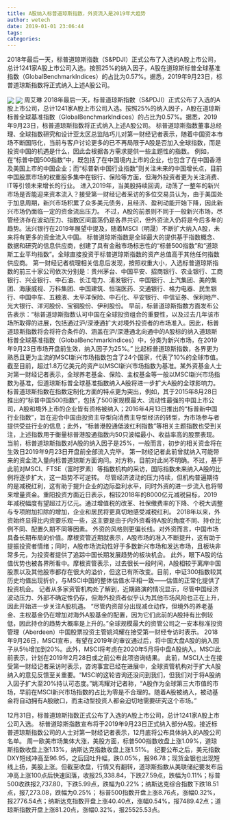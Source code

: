 ```yaml
---
title: A股纳入标普道琼斯指数，外资流入是2019年大趋势
author: wetech
date: 2019-01-01 23:06:44
tags: 
categories: 
---
```

2018年最后一天，标普道琼斯指数（S&PDJI）正式公布了入选的A股上市公司，总计1241家A股上市公司入选。按照25%的纳入因子，A股在道琼斯标普全球基准指数（GlobalBenchmarkIndices）的占比为0.57%。据悉，2019年9月23日，标普道琼斯指数将正式纳入上述A股公司。
<!-- more -->
<img align="center" border="0" src="https://imgcdn.yicai.com/uppics/images/2019/01/92aa088f6425b13b88b01c8115da4077.jpg" />
<img align="center" border="0" src="https://imgcdn.yicai.com/uppics/images/2019/01/888efe275df550c9a87cd731a5141aa5.jpg" />
周艾琳
2018年最后一天，标普道琼斯指数（S&PDJI）正式公布了入选的A股上市公司，总计1241家A股上市公司入选。按照25%的纳入因子，A股在道琼斯标普全球基准指数（GlobalBenchmarkIndices）的占比为0.57%。据悉，2019年9月23日，标普道琼斯指数将正式纳入上述A股公司。
标普道琼斯指数董事总经理、全球指数研究和设计亚太区总监陆巧儿对第一财经记者表示，随着中国资本市场不断国际化，当前与客户讨论更多的已不再局限于A股是否加入全球指数，而是投资中国的机遇是什么，因此会根据各方需求提供一些主题性的指数。
例如，在“标普中国500指数”中，既包括了在中国境内上市的企业，也包含了在中国香港及美国上市的中国企业；而“标普新中国行业指数”则关注未来的中国增长点，目前中国股票市场的权重股多集中在银行、保险等方面，但海外投资者更为关注消费、IT等引领未来增长的行业。
进入2019年，当美股持续回调，动荡了一整年的新兴市场是否能迎来资本流入？接受第一财经记者采访的多位交易员认为，由于美国处于加息周期，新兴市场积累了众多美元债务，且经济、盈利动能开始下降，因此新兴市场仍面临一定的资金流出压力。
不过，A股的前景则不同于一般新兴市场，尽管经济存在波动压力、指数区间震荡仍是各界共识，但外资流入仍将是今后多年的趋势。法兴银行在2019年展望中提及，随着MSCI（明晟）不断扩大纳入A股，未来将有更多的资金流入中国。
标普道琼斯指数是全球最大的提供基于指数概念、数据和研究的信息供应商，创建了具有金融市场标志性的“标普500指数”和“道琼斯工业平均指数”。全球直接投资于标普道琼斯指数的资产总值高于其他任何指数供应商。
第一财经记者梳理相关信息后发现，按照权重大小，入选标普道琼斯指数的前三十家公司依次分别是：贵州茅台、中国平安、招商银行、农业银行、工商银行、兴业银行、中石油、长江电力、浦发银行、中国银行、上汽集团、美的集团、海康威视、万科集团、中国建筑、恒瑞医药、交通银行、格力电器、民生银行、中国中车、五粮液、太平洋保险、中石化、平安银行、中信证券、保利地产、光大银行、洋河股份、宝钢股份、伊利股份。
早前，标普道琼斯指数方面发布公告表示：“标普道琼斯指数认可中国在全球投资组合的重要性，以及过去几年该市场所取得的进展，包括通过沪/深港通扩大对境外投资者的市场准入。因此，标普道琼斯指数将会将符合条件的、涵盖在沪/深港通北向通中的A股标的纳入道琼斯标普全球基准指数（GlobalBenchmarkIndices）中，分类为新兴市场，在2019年9月23日市场开盘前生效，纳入因子为25%。”
比起标普道琼斯指数，各界更为熟悉且更为主流的MSCI新兴市场指数包含了24个国家，代表了10%的全球市值。截至目前，超过1.8万亿美元的资产以MSCI新兴市场指数为基准。某外资基金人士对第一财经记者表示，全球养老基金、保险、主权基金等一般以MSCI新兴市场指数为基准，但道琼斯标普全球基准指数纳入A股将进一步扩大A股的全球影响力。
标普道琼斯指数在指数定制化方面的特点更为突出，例如，其于2015年8月28日推出的“标普中国500指数”，包括了500家规模最大、流动性最强的中国上市公司，A股和境外上市的企业皆有资格被纳入；2016年4月13日推出的“标普新中国行业指数”，旨在迎合中国由投资主导型向消费主导型经济的转型，为市场参与者提供受益行业的信息；此外，“标普港股通低波红利指数”等相关主题指数也受到关注，上述指数用于衡量标普港股通指数内50只波幅最小、收益率高的股票表现。
当前，标普道琼斯指数对A股的纳入因子是25%，一般而言，初步的相关资金将在生效日2019年9月23日开盘前全部流入完毕。
第一财经记者此前曾就纳入可能带来的资金流入量向标普道琼斯方面询问。对方称，目前对此尚不明确。不过，基于此前对MSCI、FTSE（富时罗素）等指数机构的采访，国际指数未来纳入A股的比例将逐步扩大，这一趋势不可逆转。
尽管经济波动的压力持续，但机构普遍期待的是减税红利，这有助于提升企业的边际盈利水平，同时外资的进一步流入也将带来增量资金。重阳投资方面近日表示，相较2018年的8000亿元减税目标，2019年减税幅度有望超过万亿元。通过增值税的改革、社保缴费率的下降、个税大调整与专项附加扣除的增加，企业和居民将更真切地感受减税红利。
2018年以来，外资始终显得比内资要乐观一些，这主要是由于内外资看待A股的角度不同、持仓比例不同、配置久期不同等因素。
外资的风格则更偏长线。对外资而言，中国市场具备长期布局的价值。摩根资管近期就表示，A股市场的准入不断提升，这有助于提振投资者情绪；同时，A股市场流动性好于多数新兴市场和发达市场，且板块非常多元，为投资者提供了追踪中国长期发展趋势的板块机会。
此外，眼下A股的估值优势也被各界所看中。摩根资管表示，过去很长一段时间，A股相较于离岸中国股票以及其他股市都存在很大的溢价，但这已有所改变。目前，中证300指数较其历史均值出现折价，与MSCI中国的整体估值水平相一致——估值的正常化提供了投资机会。
记者从多家资管机构处了解到，近期路演的情况显示，尽管中国经济波动压力、外部不确定性仍存，但海外投资者似乎认为其他市场风险也正在上升，因此开始进一步关注A股机遇。
“尽管内资部分出现减仓动作，但境外的养老基金、主权基金仍在增加对海外A股基金的配置，因为它们此前的A股持有比例较低，因此持仓的趋势大概率是上升的。”全球规模最大的资管公司之一安本标准投资管理（Aberdeen）中国股票投资主管姚鸿耀在接受第一财经专访时表示。
2018年9月26日，MSCI宣布，有望在2019年的审议通过后，将中国大盘A股的纳入因子从5％增加到20%。此外，MSCI将考虑在2020年5月将中盘A股纳入。MSCI此前表示，计划在2019年2月28日或之前公布此项咨询结果。
此前，MSCI人士在接受第一财经记者采访时表示，咨询事宜已经在进展中，全球资管机构对于扩大A股纳入的意见反馈至关重要。“MSCI的这轮咨询还没问到我们，但我们对于将A股纳入因子扩大至20%持认可态度。”姚鸿耀对记者称，“A股作为全球第三大市值的市场，早前在MSCI新兴市场指数的占比为零是不合理的。随着A股被纳入，被动基金将自动拥有A股敞口，而主动型投资人都会迫切地需要研究这个市场。”
 
 
12月31日，标普道琼斯指数正式公布了入选的A股上市公司，总计1241家A股上市公司入选。
标普道琼斯指数宣布将于2019年9月23日正式纳入部分A股。接近标普道琼斯指数公司的人士对第一财经记者表示，12月底将公布具体纳入的A股公司名单。
周一欧美市场集体大涨，美股方面，标普500指数收盘上涨1.09%，道琼斯指数收盘上涨1.13%，纳斯达克指数收盘上涨1.51%。
纪要公布之后，美元指数DXY短线冲高至96.95，之后回吐升幅，跌0.05%，报96.78；现货金银也出现短线上扬，美股上涨。但截至收盘，行情又有翻转，道琼斯指数从美联储纪要发布后冲高上涨100点后快速回落，收报25,338.84，下跌27.59点，跌幅为0.11%；标普500收跌报2,737.80，下跌5.99点，跌幅为0.22%；纳斯达克综合指数下跌18.51点，报7,273.08，跌幅为0.25%；
标普500指数开盘上涨8.76点，涨幅0.32%，报2776.54点；纳斯达克指数开盘上涨40.40点，涨幅0.54%，报7489.42点；道琼斯指数开盘上涨81.20点，涨幅0.32%，报25525.53点。
